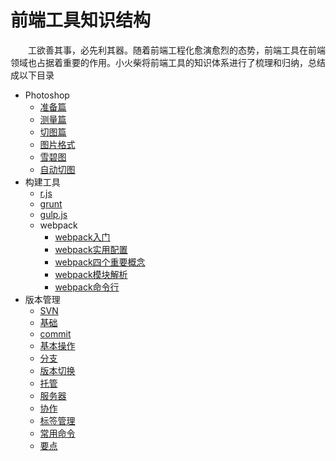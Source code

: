 # 前端工具知识结构

　　工欲善其事，必先利其器。随着前端工程化愈演愈烈的态势，前端工具在前端领域也占据着重要的作用。小火柴将前端工具的知识体系进行了梳理和归纳，总结成以下目录

* Photoshop
    * [准备篇](ps/prepare.md)
    * [测量篇](ps/mesuration.md)
    * [切图篇](ps/cut.md)
    * [图片格式](ps/imgType.md)
    * [雪碧图](ps/sprite.md)
    * [自动切图](ps/autoCut.md)
* 构建工具
    * [r.js](build/r.md)
    * [grunt](build/grunt.md)
    * [gulp.js](build/gulp.md)
    * webpack
        * [webpack入门](build/webpackIntro.md)
        * [webpack实用配置](build/webpackDeploy.md)
        * [webpack四个重要概念](build/webpackConcept.md)
        * [webpack模块解析](build/webpackModule.md)
        * [webpack命令行](build/webpackCli.md)   
* 版本管理
    * [SVN](version/svn.md) 
    * [基础](version/base.md) 
    * [commit](version/commit.md) 
    * [基本操作](version/baseOperation.md) 
    * [分支](version/branch.md) 
    * [版本切换](version/changeVersion.md) 
    * [托管](version/trusteeship.md) 
    * [服务器](version/server.md) 
    * [协作](version/cooperation.md) 
    * [标签管理](version/tag.md) 
    * [常用命令](version/command.md) 
    * [要点](version/point.md)         